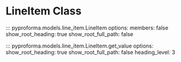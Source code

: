 # LineItem Class

::: pyproforma.models.line_item.LineItem
    options:
      members: false
      show_root_heading: true
      show_root_full_path: false

::: pyproforma.models.line_item.LineItem.get_value
    options:
      show_root_heading: true
      show_root_full_path: false
      heading_level: 3
